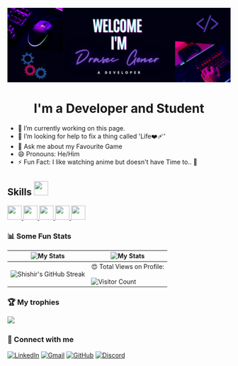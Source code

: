 ![Header](./banner.png)

<h1 align="center">I'm a Developer and Student</h1>

- 🔭 I’m currently working on this page. 
- 🤔 I’m looking for help to fix a thing called 'Life❤️‍🩹' 
- 💬 Ask me about my Favourite Game 
- 😄 Pronouns: He/Him
- ⚡ Fun Fact: I like watching anime but doesn't have Time to.. 🤣

<h2> Skills <img src = "https://raw.githubusercontent.com/rahulbanerjee26/githubProfileReadmeGenerator/main/gifs/code.gif" width = 32px height=32px> </h2>
<a href= https://github.com/Drasec-Goner?tab=repositories&q=&type=&language=python&sort= > <img width ='32px' height='32px' src ='https://raw.githubusercontent.com/rahulbanerjee26/githubAboutMeGenerator/main/icons/python.svg'> </a>
<a href= https://github.com/Drasec-Goner?tab=repositories&q=&type=&language=java&sort= > <img width ='32px' height='32px' src ='https://raw.githubusercontent.com/rahulbanerjee26/githubAboutMeGenerator/main/icons/java.svg'> </a>
<a href= https://github.com/Drasec-Goner?tab=repositories&q=&type=&language=javascript&sort= > <img width ='32px' height='32px' src ='https://raw.githubusercontent.com/rahulbanerjee26/githubAboutMeGenerator/main/icons/javascript.svg'> </a>
<a href= https://github.com/Drasec-Goner?tab=repositories&q=&type=&language=html&sort= > <img width ='32px' height='32px' src ='https://raw.githubusercontent.com/rahulbanerjee26/githubAboutMeGenerator/main/icons/html.svg'> </a>
<a href= https://github.com/Drasec-Goner?tab=repositories&q=&type=&language=css&sort= > <img width ='32px' height='32px' src ='https://raw.githubusercontent.com/rahulbanerjee26/githubAboutMeGenerator/main/icons/css.svg'> </a>

### 📊 Some Fun Stats

| ![My Stats](https://github-readme-stats.vercel.app/api?username=Drasec-Goner&theme=midnight-purple)                        | ![My Stats](https://github-readme-stats.vercel.app/api/top-langs/?username=Drasec-Goner&theme=midnight-purple) |
| ---------------------------------------------------------------------------------------------------------------------------- | ---------------------------------------------------------------------------------------------------------------- |
| ![Shishir's GitHub Streak](https://github-readme-streak-stats.herokuapp.com/?user=Drasec-Goner&theme=vision-friendly-dark) | 😍 Total Views on Profile:<br><br> ![Visitor Count](https://profile-counter.glitch.me/Drasec-Goner/count.svg)  |

### 🏆 My trophies

<img height="180" src="https://github-profile-trophy.vercel.app/?username=Drasec-Goner&column=8&theme=algolia&no-frame=true"/>

### 🤝 Connect with me
[![LinkedIn](https://img.shields.io/badge/LinkedIn-0077B5?style=for-the-badge&logo=linkedin&logoColor=white)](https://www.linkedin.com/in/soumya0416/)
[![Gmail](https://img.shields.io/badge/Gmail-D14836?style=for-the-badge&logo=gmail&logoColor=white)](mailto:drasec.04.github@gmail.com])
[![GitHub](https://img.shields.io/badge/GitHub-100000?style=for-the-badge&logo=github&logoColor=white)](https://github.com/Drasec-Goner)
[![Discord](https://img.shields.io/badge/Discord-7289DA?style=for-the-badge&logo=discord&logoColor=white)](https://discordapp.com/users/664864686474526729)

